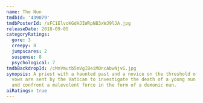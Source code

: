 ```yaml
---
name: The Nun
tmdbId: '439079'
tmdbPosterId: /sFC1ElvoKGdHJIWRpNB3xWJ9lJA.jpg
releaseDate: 2018-09-05
categoryRatings:
  gore: 3
  creepy: 8
  jumpscares: 2
  suspense: 8
  psychological: 7
tmdbBackdropId: /cMnVmutb5mVgIBeiMOncAbwNjvG.jpg
synopsis: A priest with a haunted past and a novice on the threshold of her final
  vows are sent by the Vatican to investigate the death of a young nun in Romania
  and confront a malevolent force in the form of a demonic nun.
aiRatings: true
---
```


